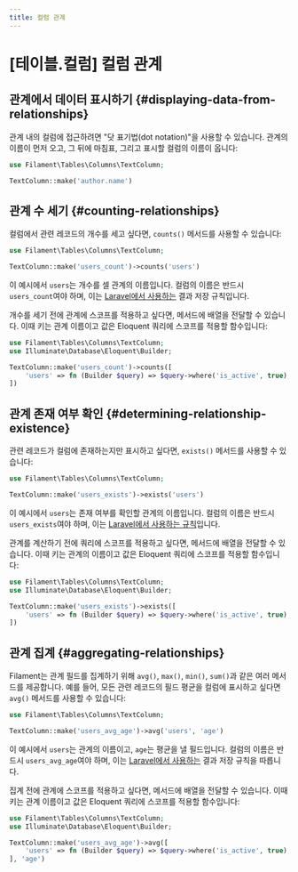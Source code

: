 ```yaml
---
title: 컬럼 관계
---
```

# [테이블.컬럼] 컬럼 관계
## 관계에서 데이터 표시하기 {#displaying-data-from-relationships}

관계 내의 컬럼에 접근하려면 "닷 표기법(dot notation)"을 사용할 수 있습니다. 관계의 이름이 먼저 오고, 그 뒤에 마침표, 그리고 표시할 컬럼의 이름이 옵니다:

```php
use Filament\Tables\Columns\TextColumn;

TextColumn::make('author.name')
```

## 관계 수 세기 {#counting-relationships}

컬럼에서 관련 레코드의 개수를 세고 싶다면, `counts()` 메서드를 사용할 수 있습니다:

```php
use Filament\Tables\Columns\TextColumn;

TextColumn::make('users_count')->counts('users')
```

이 예시에서 `users`는 개수를 셀 관계의 이름입니다. 컬럼의 이름은 반드시 `users_count`여야 하며, 이는 [Laravel에서 사용하는](https://laravel.com/docs/eloquent-relationships#counting-related-models) 결과 저장 규칙입니다.

개수를 세기 전에 관계에 스코프를 적용하고 싶다면, 메서드에 배열을 전달할 수 있습니다. 이때 키는 관계 이름이고 값은 Eloquent 쿼리에 스코프를 적용할 함수입니다:

```php
use Filament\Tables\Columns\TextColumn;
use Illuminate\Database\Eloquent\Builder;

TextColumn::make('users_count')->counts([
    'users' => fn (Builder $query) => $query->where('is_active', true),
])
```

## 관계 존재 여부 확인 {#determining-relationship-existence}

관련 레코드가 컬럼에 존재하는지만 표시하고 싶다면, `exists()` 메서드를 사용할 수 있습니다:

```php
use Filament\Tables\Columns\TextColumn;

TextColumn::make('users_exists')->exists('users')
```

이 예시에서 `users`는 존재 여부를 확인할 관계의 이름입니다. 컬럼의 이름은 반드시 `users_exists`여야 하며, 이는 [Laravel에서 사용하는 규칙](https://laravel.com/docs/eloquent-relationships#other-aggregate-functions)입니다.

관계를 계산하기 전에 쿼리에 스코프를 적용하고 싶다면, 메서드에 배열을 전달할 수 있습니다. 이때 키는 관계의 이름이고 값은 Eloquent 쿼리에 스코프를 적용할 함수입니다:

```php
use Filament\Tables\Columns\TextColumn;
use Illuminate\Database\Eloquent\Builder;

TextColumn::make('users_exists')->exists([
    'users' => fn (Builder $query) => $query->where('is_active', true),
])
```

## 관계 집계 {#aggregating-relationships}

Filament는 관계 필드를 집계하기 위해 `avg()`, `max()`, `min()`, `sum()`과 같은 여러 메서드를 제공합니다. 예를 들어, 모든 관련 레코드의 필드 평균을 컬럼에 표시하고 싶다면 `avg()` 메서드를 사용할 수 있습니다:

```php
use Filament\Tables\Columns\TextColumn;

TextColumn::make('users_avg_age')->avg('users', 'age')
```

이 예시에서 `users`는 관계의 이름이고, `age`는 평균을 낼 필드입니다. 컬럼의 이름은 반드시 `users_avg_age`여야 하며, 이는 [Laravel에서 사용하는](https://laravel.com/docs/eloquent-relationships#other-aggregate-functions) 결과 저장 규칙을 따릅니다.

집계 전에 관계에 스코프를 적용하고 싶다면, 메서드에 배열을 전달할 수 있습니다. 이때 키는 관계 이름이고 값은 Eloquent 쿼리에 스코프를 적용할 함수입니다:

```php
use Filament\Tables\Columns\TextColumn;
use Illuminate\Database\Eloquent\Builder;

TextColumn::make('users_avg_age')->avg([
    'users' => fn (Builder $query) => $query->where('is_active', true),
], 'age')
```
